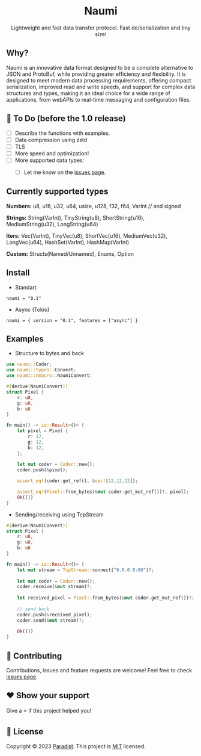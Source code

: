 <h1 align=center>Naumi</h1>
<p align=center>Lightweight and fast data transfer protocol. Fast de/serialization and tiny size!</p>

## Why?


Naumi is an innovative data format designed to be a complete alternative to JSON and ProtoBuf, while providing greater efficiency and flexibility. It is designed to meet modern data processing requirements, offering compact serialization, improved read and write speeds, and support for complex data structures and types, making it an ideal choice for a wide range of applications, from webAPIs to real-time messaging and configuration files.

## 📝 To Do (before the 1.0 release)

- [ ] Describe the functions with examples.
- [ ] Data compression using zstd
- [ ] TLS
- [ ] More speed and optimization!
- [ ] More supported data types:
  - [ ] Let me know on the [issues page](https://github.com/Paradist/naumi/issues).


## Currently supported types

 **Numbers:** u8, u16, u32, u64, usize, u128, f32, f64, VarInt // and signed
 
 **Strings:** String(VarInt), TinyString(u8), ShortString(u16), MediumString(u32), LongString(u64) 
 
 **Iters:** Vec(VarInt), TinyVec(u8), ShortVec(u16), MediumVec(u32), LongVec(u64), HashSet(VarInt), HashMap(VarInt)
 
 **Custom:** Structs(Named/Unnamed), Enums, Option

## Install

* Standart
```
naumi = "0.1"
```

* Async (Tokio)
```
naumi = { version = "0.1", features = ["async"] }
```


## Examples


 * Structure to bytes and back
```rust
use naumi::Coder;
use naumi::types::Convert;
use naumi::nmacro::NaumiConvert;

#[derive(NaumiConvert)]
struct Pixel {
    r: u8,
    g: u8,
    b: u8
}

fn main() -> io::Result<()> {
    let pixel = Pixel {
        r: 12,
        g: 12,
        b: 12,
    };
    
    let mut coder = Coder::new();
    coder.push(&pixel);

    assert_eq!(coder.get_ref(), &vec![12,12,12]);

    assert_eq!(Pixel::from_bytes(&mut coder.get_mut_ref())?, pixel);
    Ok(())
}
```


 * Sending/receiving using TcpStream
```rust
#[derive(NaumiConvert)]
struct Pixel {
    r: u8,
    g: u8,
    b: u8
}

fn main() -> io::Result<()> {
    let mut stream = TcpStream::connect("0.0.0.0:80")?;
    
    let mut coder = Coder::new();
    coder.receive(&mut stream)?;
    
    let received_pixel = Pixel::from_bytes(&mut coder.get_mut_ref())?;
    
    // send back
    coder.push(&received_pixel);
    coder.send(&mut stream)?;
    
    Ok(())
}
```
## 🤝 Contributing

Contributions, issues and feature requests are welcome!
Feel free to check [issues page](https://github.com/Paradist/naumi/issues).

## ❤️ Show your support

Give a ⭐️ if this project helped you!

## 📝 License

Copyright © 2023 [Paradist](https://github.com/Paradist).
This project is [MIT](LICENSE) licensed.
